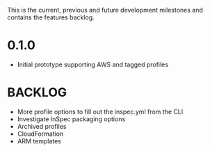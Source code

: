 This is the current, previous and future development milestones and contains the features backlog.

# 0.1.0 #
* Initial prototype supporting AWS and tagged profiles

# BACKLOG #
* More profile options to fill out the inspec.yml from the CLI
* Investigate InSpec packaging options
* Archived profiles
* CloudFormation
* ARM templates
